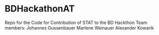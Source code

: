 # BDHackathonAT
Repo for the Code for Contribution of STAT to the BD Hackthon
Team members:
Johannes Gussenbauer
Marlene Weinauer
Alexander Kowarik
